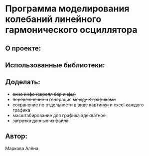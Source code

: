 # Программа моделирования колебаний линейного гармонического осциллятора

## О проекте:


## Использованные библиотеки:


## Доделать:
- ~~окно инфо (скролл бар инфы)~~
- ~~переключение и~~ генерация ~~между 3 графиками~~
- сохранение по отдельности в виде картинки и excel каждого графика
- масштабирование для графика адекватное
- ~~загрузка данных из файла~~

## Автор:
Маркова Алёна